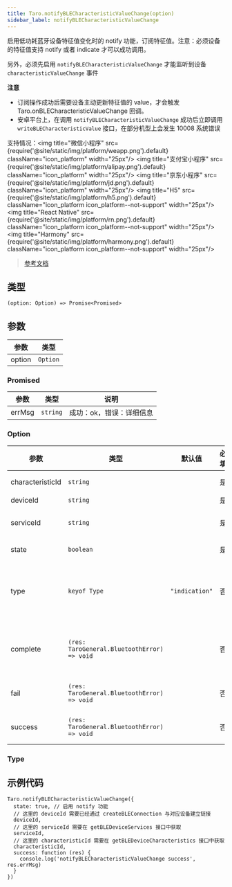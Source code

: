```yaml
---
title: Taro.notifyBLECharacteristicValueChange(option)
sidebar_label: notifyBLECharacteristicValueChange
---
```


启用低功耗蓝牙设备特征值变化时的 notify 功能，订阅特征值。注意：必须设备的特征值支持 notify 或者 indicate 才可以成功调用。

另外，必须先启用 `notifyBLECharacteristicValueChange` 才能监听到设备 `characteristicValueChange` 事件

**注意**
- 订阅操作成功后需要设备主动更新特征值的 value，才会触发 Taro.onBLECharacteristicValueChange 回调。
- 安卓平台上，在调用 `notifyBLECharacteristicValueChange` 成功后立即调用 `writeBLECharacteristicValue` 接口，在部分机型上会发生 10008 系统错误

支持情况：<img title="微信小程序" src={require('@site/static/img/platform/weapp.png').default} className="icon_platform" width="25px"/> <img title="支付宝小程序" src={require('@site/static/img/platform/alipay.png').default} className="icon_platform" width="25px"/> <img title="京东小程序" src={require('@site/static/img/platform/jd.png').default} className="icon_platform" width="25px"/> <img title="H5" src={require('@site/static/img/platform/h5.png').default} className="icon_platform icon_platform--not-support" width="25px"/> <img title="React Native" src={require('@site/static/img/platform/rn.png').default} className="icon_platform icon_platform--not-support" width="25px"/> <img title="Harmony" src={require('@site/static/img/platform/harmony.png').default} className="icon_platform icon_platform--not-support" width="25px"/>

> [参考文档](https://developers.weixin.qq.com/miniprogram/dev/api/device/bluetooth-ble/wx.notifyBLECharacteristicValueChange.html)

## 类型

```tsx
(option: Option) => Promise<Promised>
```

## 参数

| 参数 | 类型 |
| --- | --- |
| option | `Option` |

### Promised

| 参数 | 类型 | 说明 |
| --- | --- | --- |
| errMsg | `string` | 成功：ok，错误：详细信息 |

### Option

| 参数 | 类型 | 默认值 | 必填 | 说明 |
| --- | --- | :---: | :---: | --- |
| characteristicId | `string` |  | 是 | 蓝牙特征值的 uuid |
| deviceId | `string` |  | 是 | 蓝牙设备 id |
| serviceId | `string` |  | 是 | 蓝牙特征值对应服务的 uuid |
| state | `boolean` |  | 是 | 是否启用 notify |
| type | `keyof Type` | `"indication"` | 否 | 设置特征订阅类型，有效值有 notification 和 indication |
| complete | `(res: TaroGeneral.BluetoothError) => void` |  | 否 | 接口调用结束的回调函数（调用成功、失败都会执行） |
| fail | `(res: TaroGeneral.BluetoothError) => void` |  | 否 | 接口调用失败的回调函数 |
| success | `(res: TaroGeneral.BluetoothError) => void` |  | 否 | 接口调用成功的回调函数 |

### Type

## 示例代码

```tsx
Taro.notifyBLECharacteristicValueChange({
  state: true, // 启用 notify 功能
  // 这里的 deviceId 需要已经通过 createBLEConnection 与对应设备建立链接
  deviceId,
  // 这里的 serviceId 需要在 getBLEDeviceServices 接口中获取
  serviceId,
  // 这里的 characteristicId 需要在 getBLEDeviceCharacteristics 接口中获取
  characteristicId,
  success: function (res) {
    console.log('notifyBLECharacteristicValueChange success', res.errMsg)
  }
})
```
